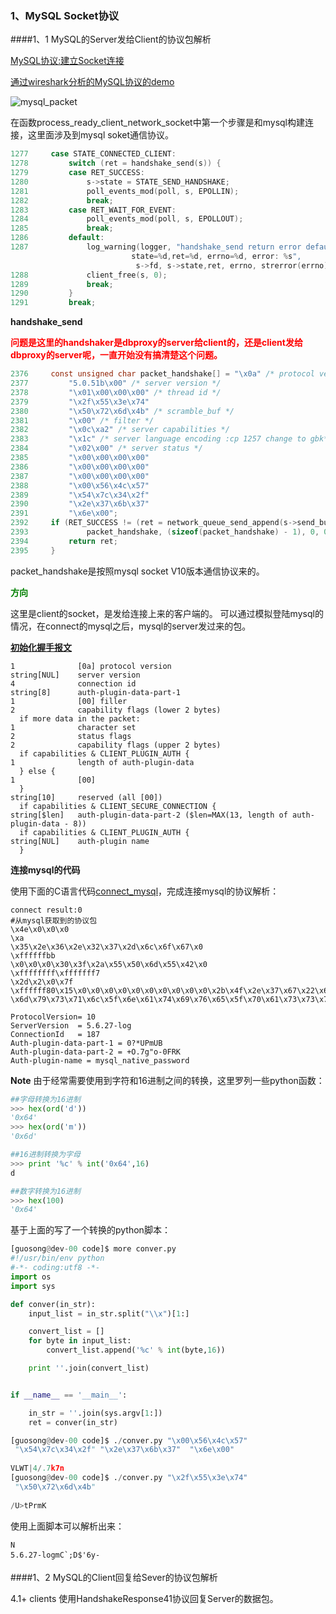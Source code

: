 ### 1、MySQL Socket协议

####1、1 MySQL的Server发给Client的协议包解析

[MySQL协议:建立Socket连接](https://github.com/guimingyue/guimingyue.github.io/blob/00628bf867e014796012970cb52b8e711d4205d5/_posts/2015-04-08-mysql_protocol_connect.md)

[通过wireshark分析的MySQL协议的demo](https://github.com/siddontang/mixer/blob/master/doc/protocol.txt)

![mysql_packet](../img/mysql_packet.png)

在函数process\_ready\_client\_network\_socket中第一个步骤是和mysql构建连接，这里面涉及到mysql soket通信协议。


```c
1277     case STATE_CONNECTED_CLIENT:
1278         switch (ret = handshake_send(s)) {
1279         case RET_SUCCESS:
1280             s->state = STATE_SEND_HANDSHAKE;
1281             poll_events_mod(poll, s, EPOLLIN);
1282             break;
1283         case RET_WAIT_FOR_EVENT:
1284             poll_events_mod(poll, s, EPOLLOUT);
1285             break;
1286         default:
1287             log_warning(logger, "handshake_send return error default client_fd=%d,
						   state=%d,ret=%d, errno=%d, error: %s",
						    s->fd, s->state,ret, errno, strerror(errno));
1288             client_free(s, 0);
1289             break;
1290         }
1291         break;
```

**handshake_send**

**<font color='red'>问题是这里的handshaker是dbproxy的server给client的，还是client发给dbproxy的server呢，一直开始没有搞清楚这个问题。</font>**

```c
2376     const unsigned char packet_handshake[] = "\x0a" /* protocol version */
2377         "5.0.51b\x00" /* server version */
2378         "\x01\x00\x00\x00" /* thread id */
2379         "\x2f\x55\x3e\x74"
2380         "\x50\x72\x6d\x4b" /* scramble_buf */
2381         "\x00" /* filter */
2382         "\x0c\xa2" /* server capabilities */
2383         "\x1c" /* server language encoding :cp 1257 change to gbk*/
2384         "\x02\x00" /* server status */
2385         "\x00\x00\x00\x00"
2386         "\x00\x00\x00\x00"
2387         "\x00\x00\x00\x00"
2388         "\x00\x56\x4c\x57"
2389         "\x54\x7c\x34\x2f"
2390         "\x2e\x37\x6b\x37"
2391         "\x6e\x00";
2392     if (RET_SUCCESS != (ret = network_queue_send_append(s->send_buf,
2393             packet_handshake, (sizeof(packet_handshake) - 1), 0, 0))) {
2394         return ret;
2395     }
```

packet_handshake是按照mysql socket V10版本通信协议来的。

<font color='green'>**方向**</font>

这里是client的socket，是发给连接上来的客户端的。
可以通过模拟登陆mysql的情况，在connect的mysql之后，mysql的server发过来的包。

**[初始化握手报文](http://dev.mysql.com/doc/internals/en/connection-phase-packets.html#packet-Protocol::Handshake)**

```
1              [0a] protocol version
string[NUL]    server version
4              connection id
string[8]      auth-plugin-data-part-1
1              [00] filler
2              capability flags (lower 2 bytes)
  if more data in the packet:
1              character set
2              status flags
2              capability flags (upper 2 bytes)
  if capabilities & CLIENT_PLUGIN_AUTH {
1              length of auth-plugin-data
  } else {
1              [00]
  }
string[10]     reserved (all [00])
  if capabilities & CLIENT_SECURE_CONNECTION {
string[$len]   auth-plugin-data-part-2 ($len=MAX(13, length of auth-plugin-data - 8))
  if capabilities & CLIENT_PLUGIN_AUTH {
string[NUL]    auth-plugin name
  }
```


**连接mysql的代码**

使用下面的C语言代码[connect_mysql](https://github.com/dolphinsboy/dbproxy/tree/master/connect_mysql)，完成连接mysql的协议解析：

```
connect result:0
#从mysql获取到的协议包
\x4e\x0\x0\x0
\xa
\x35\x2e\x36\x2e\x32\x37\x2d\x6c\x6f\x67\x0
\xffffffbb
\x0\x0\x0\x30\x3f\x2a\x55\x50\x6d\x55\x42\x0
\xffffffff\xfffffff7
\x2d\x2\x0\x7f
\xffffff80\x15\x0\x0\x0\x0\x0\x0\x0\x0\x0\x0\x2b\x4f\x2e\x37\x67\x22\x6f\x2d\x30\x46\x52\x4b\x0
\x6d\x79\x73\x71\x6c\x5f\x6e\x61\x74\x69\x76\x65\x5f\x70\x61\x73\x73\x77\x6f\x72\x64\x0

ProtocolVersion= 10
ServerVersion  = 5.6.27-log
ConnectionId   = 187
Auth-plugin-data-part-1 = 0?*UPmUB
Auth-plugin-data-part-2 = +O.7g"o-0FRK
Auth-plugin-name = mysql_native_password
```


**Note**
由于经常需要使用到字符和16进制之间的转换，这里罗列一些python函数：

```python
##字母转换为16进制
>>> hex(ord('d'))
'0x64'
>>> hex(ord('m'))
'0x6d'

##16进制转换为字母
>>> print '%c' % int('0x64',16)
d

##数字转换为16进制
>>> hex(100)
'0x64'
```

基于上面的写了一个转换的python脚本：

```python
[guosong@dev-00 code]$ more conver.py 
#!/usr/bin/env python
#-*- coding:utf8 -*-
import os
import sys

def conver(in_str):
    input_list = in_str.split("\\x")[1:]

    convert_list = []
    for byte in input_list:
        convert_list.append('%c' % int(byte,16))

    print ''.join(convert_list)


if __name__ == '__main__':

    in_str = ''.join(sys.argv[1:])
    ret = conver(in_str)

[guosong@dev-00 code]$ ./conver.py "\x00\x56\x4c\x57"
 "\x54\x7c\x34\x2f" "\x2e\x37\x6b\x37"  "\x6e\x00"
 
VLWT|4/.7k7n
[guosong@dev-00 code]$ ./conver.py "\x2f\x55\x3e\x74" 
 "\x50\x72\x6d\x4b"         
                   
/U>tPrmK
```

使用上面脚本可以解析出来：

```
N
5.6.27-logmC`;D$'6y-
```

####1、2 MySQL的Client回复给Sever的协议包解析

4.1+ clients  使用HandshakeResponse41协议回复Server的数据包。
